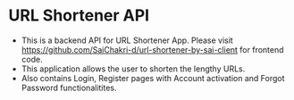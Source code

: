# URL Shortener API 
- This is a backend API for URL Shortener App. Please visit https://github.com/SaiChakri-d/url-shortener-by-sai-client for frontend code.
- This application allows the user to shorten the lengthy URLs.
- Also contains Login, Register pages with Account activation and Forgot Password functionalitites.
